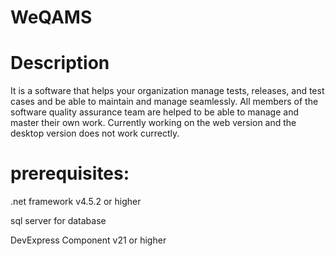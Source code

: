 # WeQAMS

# Description

It is a software that helps your organization manage tests, releases, and test cases and be able to maintain and manage seamlessly.
All members of the software quality assurance team are helped to be able to manage and master their own work.
Currently working on the web version and the desktop version does not work currectly.

# prerequisites:

.net framework v4.5.2 or higher

sql server for database

DevExpress Component v21 or higher
